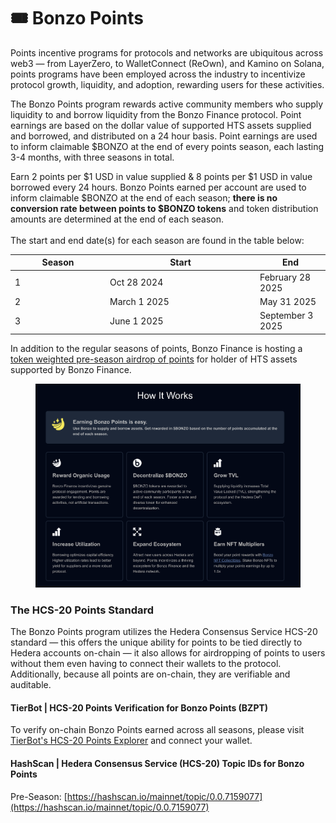 # 🎟️ Bonzo Points

Points incentive programs for protocols and networks are ubiquitous across web3 — from LayerZero, to WalletConnect (ReOwn), and Kamino on Solana, points programs have been employed across the industry to incentivize protocol growth, liquidity, and adoption, rewarding users for these activities.

The Bonzo Points program rewards active community members who supply liquidity to and borrow liquidity from the Bonzo Finance protocol. Point earnings are based on the dollar value of supported HTS assets supplied and borrowed, and distributed on a 24 hour basis. Point earnings are used to inform claimable $BONZO at the end of every points season, each lasting 3-4 months, with three seasons in total.

Earn 2 points per $1 USD in value supplied & 8 points per $1 USD in value borrowed every 24 hours. Bonzo Points earned per account are used to inform claimable $BONZO at the end of each season; **there is no conversion rate between points to $BONZO tokens** and token distribution amounts are determined at the end of each season.\
\
The start and end date(s) for each season are found in the table below:

<table><thead><tr><th width="138">Season</th><th width="226">Start</th><th>End</th></tr></thead><tbody><tr><td>1</td><td>Oct 28 2024</td><td>February 28 2025</td></tr><tr><td>2</td><td>March 1 2025</td><td>May 31 2025</td></tr><tr><td>3</td><td>June 1 2025</td><td>September 3 2025</td></tr></tbody></table>

In addition to the regular seasons of points, Bonzo Finance is hosting a [token weighted pre-season airdrop of points](pre-season-points-airdrop.md) for holder of HTS assets supported by Bonzo Finance.

<figure><img src="../../.gitbook/assets/how_jt_works.png" alt=""><figcaption></figcaption></figure>

### The HCS-20 Points Standard

The Bonzo Points program utilizes the Hedera Consensus Service HCS-20 standard — this offers the unique ability for points to be tied directly to Hedera accounts on-chain — it also allows for airdropping of points to users without them even having to connect their wallets to the protocol. Additionally, because all points are on-chain, they are verifiable and auditable.

#### TierBot | HCS-20 Points Verification for Bonzo Points (BZPT)&#x20;

To verify on-chain Bonzo Points earned across all seasons, please visit [TierBot's HCS-20 Points Explorer](https://tier.bot/advanced-analytics/hedera/hcs20?tab=my-tokens) and connect your wallet.

#### HashScan | Hedera Consensus Service (HCS-20) Topic IDs for Bonzo Points

Pre-Season: [https://hashscan.io/mainnet/topic/0.0.7159077](https://hashscan.io/mainnet/topic/0.0.7159077)

